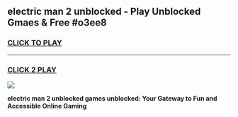 
## electric man 2 unblocked - Play Unblocked Gmaes & Free #o3ee8
<h3>
<a href="https://news.freeplayer.one?title=electric_man_2_unblocked&ref=26F">CLICK TO PLAY</a></h3>
<hr>

<h3>
<a href="https://news.freeplayer.one?title=electric_man_2_unblocked&ref=26F">CLICK 2 PLAY</a>
  
</h3>

<a href="https://news.freeplayer.one?title=electric_man_2_unblocked&ref=26F/"><img src="https://clearcache.store/games.png"></a>


**electric man 2 unblocked games unblocked: Your Gateway to Fun and Accessible Online Gaming**
